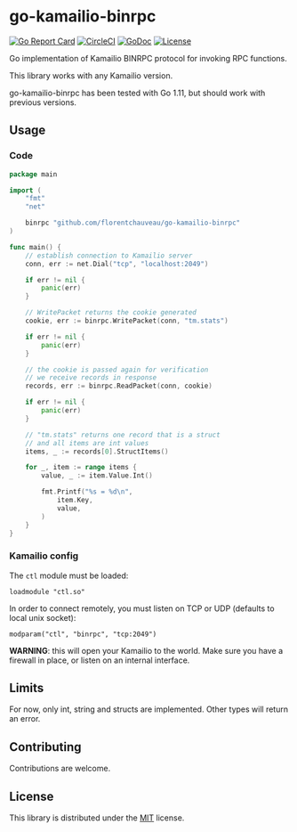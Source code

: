 # go-kamailio-binrpc
[![Go Report Card](https://goreportcard.com/badge/github.com/florentchauveau/go-kamailio-binrpc)](https://goreportcard.com/report/github.com/florentchauveau/go-kamailio-binrpc)
[![CircleCI](https://circleci.com/gh/florentchauveau/go-kamailio-binrpc.svg?style=shield)](https://circleci.com/gh/florentchauveau/go-kamailio-binrpc)
[![GoDoc](https://godoc.org/github.com/florentchauveau/go-kamailio-binrpc?status.svg)](https://godoc.org/github.com/florentchauveau/go-kamailio-binrpc)
[![License](https://img.shields.io/badge/License-MIT-blue.svg)](https://github.com/florentchauveau/go-kamailio-binrpc/blob/master/LICENSE)

Go implementation of Kamailio BINRPC protocol for invoking RPC functions.

This library works with any Kamailio version.

go-kamailio-binrpc has been tested with Go 1.11, but should work with previous versions.

## Usage

### Code

```go
package main

import (
	"fmt"
	"net"

	binrpc "github.com/florentchauveau/go-kamailio-binrpc"
)

func main() {
	// establish connection to Kamailio server
	conn, err := net.Dial("tcp", "localhost:2049")

	if err != nil {
		panic(err)
	}

	// WritePacket returns the cookie generated
	cookie, err := binrpc.WritePacket(conn, "tm.stats")

	if err != nil {
		panic(err)
	}

	// the cookie is passed again for verification
	// we receive records in response
	records, err := binrpc.ReadPacket(conn, cookie)

	if err != nil {
		panic(err)
	}

	// "tm.stats" returns one record that is a struct
	// and all items are int values
	items, _ := records[0].StructItems()

	for _, item := range items {
		value, _ := item.Value.Int()

		fmt.Printf("%s = %d\n",
			item.Key,
			value,
		)
	}
}
```

### Kamailio config

The `ctl` module must be loaded:

```
loadmodule "ctl.so"
```

In order to connect remotely, you must listen on TCP or UDP (defaults to local unix socket):

```
modparam("ctl", "binrpc", "tcp:2049")
```

**WARNING**: this will open your Kamailio to the world. Make sure you have a firewall in place, or listen on an internal interface.


## Limits

For now, only int, string and structs are implemented. Other types will return an error.

## Contributing

Contributions are welcome.

## License

This library is distributed under the [MIT](https://github.com/florentchauveau/go-kamailio-binrpc/blob/master/LICENSE) license.
